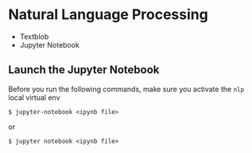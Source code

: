 # Natural Language Processing

- Textblob
- Jupyter Notebook

## Launch the Jupyter Notebook

Before you run the following commands, make sure you activate the `nlp` local virtual env

```
$ jupyter-notebook <ipynb file>
```

or

```
$ jupyter notebook <ipynb file>
```